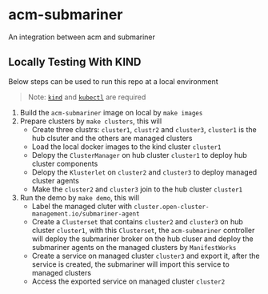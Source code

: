 # acm-submariner
An integration between acm and submariner

## Locally Testing With KIND

Below steps can be used to run this repo at a local environment

> Note: [`kind`](https://kind.sigs.k8s.io/) and [`kubectl`](https://kubernetes.io/docs/tasks/tools/install-kubectl/) are required

1. Build the `acm-submariner` image on local by `make images`
2. Prepare clusters by `make clusters`, this will
    - Create three clustrs: `cluster1`, `clustr2` and `cluster3`, `cluster1` is the hub clsuter
      and the others are managed clusters
    - Load the local docker images to the kind cluster `cluster1`
    - Delopy the `ClusterManager` on hub cluster `cluster1` to deploy hub cluster components
    - Delopy the `Klusterlet` on `cluster2` and `cluster3` to deploy managed cluster agents
    - Make the `cluster2` and `cluster3` join to the hub cluster `cluster1`
3. Run the demo by `make demo`, this will
    - Label the managed cluter with `cluster.open-cluster-management.io/submariner-agent`
    - Create a `Clusterset` that contains `cluster2` and `cluster3` on hub cluster `cluster1`, with
      this `Clusterset`, the `acm-submariner` controller will deploy the submariner broker on the
      hub cluser and deploy the submariner agents on the managed clusters by `ManifestWorks`
    - Create a service on managed cluster `cluster3` and export it, after the service is created,
      the submariner will import this service to managed clusters
    - Access the exported service on managed cluster `cluster2`
